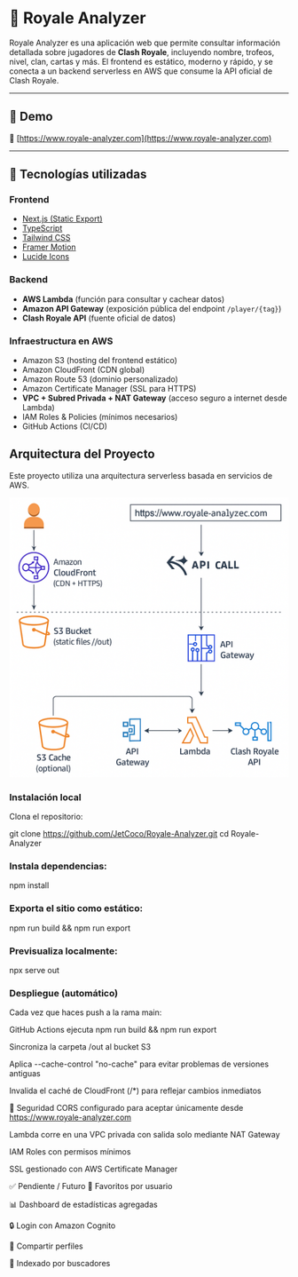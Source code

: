 
# 👑 Royale Analyzer

Royale Analyzer es una aplicación web que permite consultar información detallada sobre jugadores de **Clash Royale**, incluyendo nombre, trofeos, nivel, clan, cartas y más. El frontend es estático, moderno y rápido, y se conecta a un backend serverless en AWS que consume la API oficial de Clash Royale.

---

## 🚀 Demo

🔗 [https://www.royale-analyzer.com](https://www.royale-analyzer.com)

---

## 🧰 Tecnologías utilizadas

### Frontend

- [Next.js (Static Export)](https://nextjs.org/docs/pages/building-your-application/deploying/static-exports)
- [TypeScript](https://www.typescriptlang.org/)
- [Tailwind CSS](https://tailwindcss.com/)
- [Framer Motion](https://www.framer.com/motion/)
- [Lucide Icons](https://lucide.dev/)

### Backend

- **AWS Lambda** (función para consultar y cachear datos)
- **Amazon API Gateway** (exposición pública del endpoint `/player/{tag}`)
- **Clash Royale API** (fuente oficial de datos)

### Infraestructura en AWS

- Amazon S3 (hosting del frontend estático)
- Amazon CloudFront (CDN global)
- Amazon Route 53 (dominio personalizado)
- Amazon Certificate Manager (SSL para HTTPS)
- **VPC + Subred Privada + NAT Gateway** (acceso seguro a internet desde Lambda)
- IAM Roles & Policies (mínimos necesarios)
- GitHub Actions (CI/CD)


## Arquitectura del Proyecto

Este proyecto utiliza una arquitectura serverless basada en servicios de AWS.

![Arquitectura AWS](data/architecture-diagram.png)

### Instalación local
Clona el repositorio:

git clone https://github.com/JetCoco/Royale-Analyzer.git
cd Royale-Analyzer

### Instala dependencias:

npm install

### Exporta el sitio como estático:

npm run build && npm run export

### Previsualiza localmente:

npx serve out

### Despliegue (automático)
Cada vez que haces push a la rama main:

GitHub Actions ejecuta npm run build && npm run export

Sincroniza la carpeta /out al bucket S3

Aplica --cache-control "no-cache" para evitar problemas de versiones antiguas

Invalida el caché de CloudFront (/*) para reflejar cambios inmediatos

🔐 Seguridad
CORS configurado para aceptar únicamente desde https://www.royale-analyzer.com

Lambda corre en una VPC privada con salida solo mediante NAT Gateway

IAM Roles con permisos mínimos

SSL gestionado con AWS Certificate Manager

✅ Pendiente / Futuro
🎯 Favoritos por usuario

📊 Dashboard de estadísticas agregadas

🔒 Login con Amazon Cognito

💬 Compartir perfiles

🔎 Indexado por buscadores
